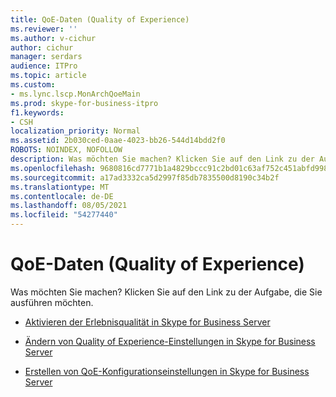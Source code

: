 ```yaml
---
title: QoE-Daten (Quality of Experience)
ms.reviewer: ''
ms.author: v-cichur
author: cichur
manager: serdars
audience: ITPro
ms.topic: article
ms.custom:
- ms.lync.lscp.MonArchQoeMain
ms.prod: skype-for-business-itpro
f1.keywords:
- CSH
localization_priority: Normal
ms.assetid: 2b030ced-0aae-4023-bb26-544d14bdd2f0
ROBOTS: NOINDEX, NOFOLLOW
description: Was möchten Sie machen? Klicken Sie auf den Link zu der Aufgabe, die Sie ausführen möchten.
ms.openlocfilehash: 9680816cd7771b1a4829bccc91c2bd01c63af752c451abfd998dcf75dc9b681d
ms.sourcegitcommit: a17ad3332ca5d2997f85db7835500d8190c34b2f
ms.translationtype: MT
ms.contentlocale: de-DE
ms.lasthandoff: 08/05/2021
ms.locfileid: "54277440"
---
```

# <a name="quality-of-experience-qoe-data"></a>QoE-Daten (Quality of Experience)
 
Was möchten Sie machen? Klicken Sie auf den Link zu der Aufgabe, die Sie ausführen möchten.
  
- [Aktivieren der Erlebnisqualität in Skype for Business Server](../../../manage/health-and-monitoring/enable-qoe.md)
    
- [Ändern von Quality of Experience-Einstellungen in Skype for Business Server](../../../manage/health-and-monitoring/modify-qoe-settings.md)
    
- [Erstellen von QoE-Konfigurationseinstellungen in Skype for Business Server](../../../manage/health-and-monitoring/create-qoe-configuration-settings.md)
    
 

